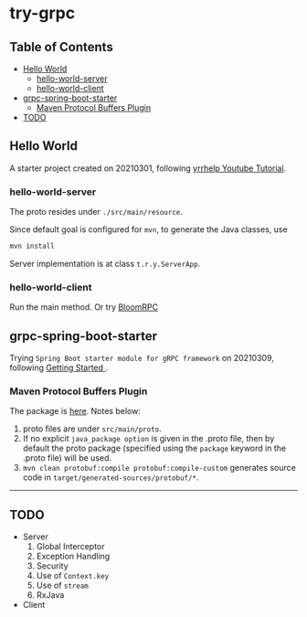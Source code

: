 # try-grpc

## Table of Contents
  * [Hello World](#hello-world)
     * [hello-world-server](#hello-world-server)
     * [hello-world-client](#hello-world-client)
  * [grpc-spring-boot-starter](#grpc-spring-boot-starter)
     * [Maven Protocol Buffers Plugin](#maven-protocol-buffers-plugin)
  * [TODO](#TODO)

## Hello World

A starter project created on 20210301, following [
yrrhelp Youtube Tutorial](https://www.youtube.com/playlist?list=PLI5t0u6ye3FGXJMh5kU2RvN0xrul67p7R).
### hello-world-server

The proto resides under `./src/main/resource`.

Since default goal is configured for `mvn`, to generate the Java classes, use

```bash
mvn install
```

Server implementation is at class `t.r.y.ServerApp`.

### hello-world-client

Run the main method. Or try [BloomRPC](https://github.com/uw-labs/bloomrpc)


## grpc-spring-boot-starter

Trying `Spring Boot starter module for gRPC framework` on 20210309, following [
Getting Started
](https://yidongnan.github.io/grpc-spring-boot-starter/en/server/getting-started.html).

### Maven Protocol Buffers Plugin 

The package is [here](https://www.xolstice.org/protobuf-maven-plugin/). Notes below:

1. proto files are under `src/main/proto`.
2. If no explicit `java_package option` is given in the .proto file, then by default the proto package (specified using the `package` keyword in the .proto file) will be used.
3. `mvn clean protobuf:compile protobuf:compile-custom` generates source code in `target/generated-sources/protobuf/*`.

***

## TODO
- Server
    1. Global Interceptor
    2. Exception Handling
    3. Security
    4. Use of `Context.key`
    5. Use of `stream`
    6. RxJava
- Client



